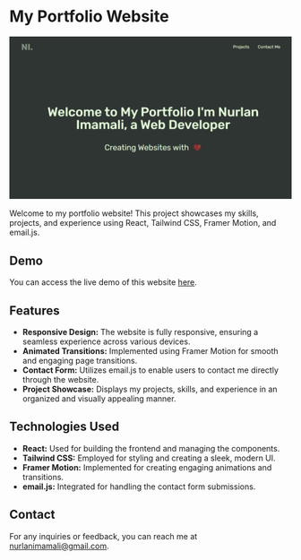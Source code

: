 # My Portfolio Website

![Project Image](./src/assets/homepagescreen.png)

Welcome to my portfolio website! This project showcases my skills, projects, and experience using React, Tailwind CSS, Framer Motion, and email.js.

## Demo

You can access the live demo of this website [here](https://www.nurlanimamali.tech).

## Features

- **Responsive Design:** The website is fully responsive, ensuring a seamless experience across various devices.
- **Animated Transitions:** Implemented using Framer Motion for smooth and engaging page transitions.
- **Contact Form:** Utilizes email.js to enable users to contact me directly through the website.
- **Project Showcase:** Displays my projects, skills, and experience in an organized and visually appealing manner.

## Technologies Used

- **React:** Used for building the frontend and managing the components.
- **Tailwind CSS:** Employed for styling and creating a sleek, modern UI.
- **Framer Motion:** Implemented for creating engaging animations and transitions.
- **email.js:** Integrated for handling the contact form submissions.

## Contact

For any inquiries or feedback, you can reach me at nurlanimamali@gmail.com.